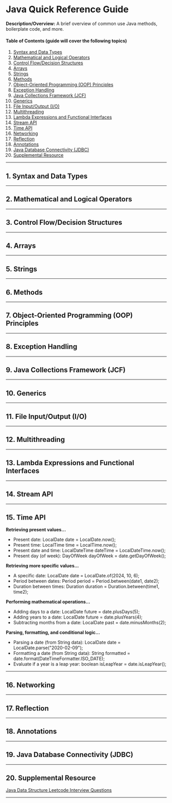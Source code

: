 # Java Quick Reference Guide
  
**Description/Overview:** A brief overview of common use Java methods, boilerplate code, and more.
  
#### Table of Contents (guide will cover the following topics)

1. [Syntax and Data Types](#syntax)
2. [Mathematical and Logical Operators](#math)
3. [Control Flow/Decision Structures](#control)
4. [Arrays](#arrays)
5. [Strings](#strings)
6. [Methods](#methods)
7. [Object-Oriented Programming (OOP) Principles](#oop)
8. [Exception Handling](#exceptions)
9. [Java Collections Framework (JCF)](#jcf)
10. [Generics](#generics)
11. [File Input/Output (I/O)](#file)
12. [Multithreading](#multithreading)
13. [Lambda Expressions and Functional Interfaces](#lambdas)
14. [Stream API](#streams)
15. [Time API](#time)
16. [Networking](#networking)
17. [Reflection](#reflection)
18. [Annotations](#annotations)
19. [Java Database Connectivity (JDBC)](#jdbc)
20. [Supplemental Resource](#supplemental)
  
<hr />

## 1. <a name="syntax">Syntax and Data Types</a>

<hr />

## 2. <a name="math">Mathematical and Logical Operators</a>

<hr />

## 3. <a name="control">Control Flow/Decision Structures</a>

<hr />

## 4. <a name="arrays">Arrays</a>

<hr />

## 5. <a name="strings">Strings</a>

<hr />

## 6. <a name="methods">Methods</a>

<hr />

## 7. <a name="oop">Object-Oriented Programming (OOP) Principles</a>

<hr />

## 8. <a name="exceptions">Exception Handling</a>

<hr />

## 9. <a name="jcf">Java Collections Framework (JCF)</a>

<hr />

## 10. <a name="generics">Generics</a>

<hr />

## 11. <a name="file">File Input/Output (I/O)</a>

<hr />

## 12. <a name="multithreading">Multithreading</a>

<hr />

## 13. <a name="lambdas">Lambda Expressions and Functional Interfaces</a>

<hr />

## 14. <a name="streams">Stream API</a>

<hr />

## 15. <a name="time">Time API</a>

<strong>Retrieving present values...</strong>
  
* Present date: LocalDate date = LocalDate.now();
* Present time: LocalTime time = LocalTime.now();
* Present date and time: LocalDateTime dateTime = LocalDateTime.now();
* Present day (of week): DayOfWeek dayOfWeek = date.getDayOfWeek();
  
<strong>Retrieving more specific values...</strong>
  
* A specific date: LocalDate date = LocalDate.of(2024, 10, 6);
* Period between dates: Period period = Period.between(date1, date2);
* Duration between times: Duration duration = Duration.between(time1, time2);

<strong>Performing mathematical operations...</strong>

* Adding days to a date: LocalDate future = date.plusDays(5);
* Adding years to a date: LocalDate future = date.plusYears(4);
* Subtracting months from a date: LocalDate past = date.minusMonths(2);

<strong>Parsing, formatting, and conditional logic...</strong>

* Parsing a date (from String data): LocalDate date = LocalDate.parse("2020-02-09");
* Formatting a date (from String data): String formatted = date.format(DateTimeFormatter.ISO_DATE);
* Evaluate if a year is a leap year: boolean isLeapYear = date.isLeapYear();
  
<hr />

## 16. <a name="networking">Networking</a>

<hr />

## 17. <a name="reflection">Reflection</a>

<hr />

## 18. <a name="annotations">Annotations</a>

<hr />

## 19. <a name="jdbc">Java Database Connectivity (JDBC)</a>
  
<hr />
  
## 20. <a name="supplemental">Supplemental Resource</a>
  
[Java Data Structure Leetcode Interview Questions](https://github.com/chaseofthejungle/java-data-structure-leetcode-interview-questions)
  
<hr />
